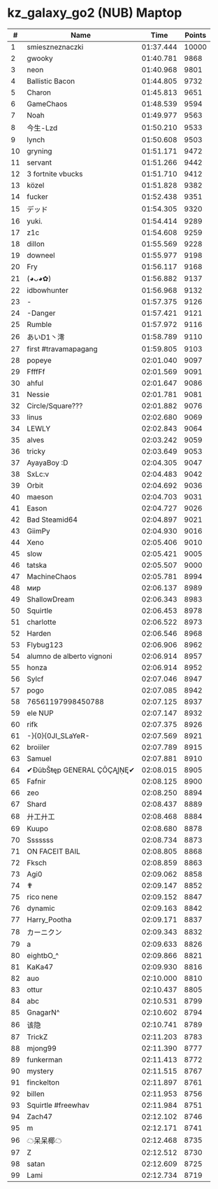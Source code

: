 # kz_galaxy_go2 (NUB) Maptop

|  # | Name | Time | Points |
|-------------- | -------------- | -------------- | -------------- | 
| 1 | smieszneznaczki | 01:37.444 | 10000 | 
| 2 | gwooky | 01:40.781 | 9868 | 
| 3 | neon | 01:40.968 | 9801 | 
| 4 | Ballistic Bacon | 01:44.805 | 9732 | 
| 5 | Charon | 01:45.813 | 9651 | 
| 6 | GameChaos | 01:48.539 | 9594 | 
| 7 | Noah | 01:49.977 | 9563 | 
| 8 | 今生-Lzd | 01:50.210 | 9533 | 
| 9 | lynch | 01:50.608 | 9503 | 
| 10 | gryning | 01:51.171 | 9472 | 
| 11 | servant | 01:51.266 | 9442 | 
| 12 | 3 fortnite vbucks | 01:51.710 | 9412 | 
| 13 | közel | 01:51.828 | 9382 | 
| 14 | fucker | 01:52.438 | 9351 | 
| 15 | デッド | 01:54.305 | 9320 | 
| 16 | yuki. | 01:54.414 | 9289 | 
| 17 | z1c | 01:54.608 | 9259 | 
| 18 | dillon | 01:55.569 | 9228 | 
| 19 | downeel | 01:55.977 | 9198 | 
| 20 | Fry | 01:56.117 | 9168 | 
| 21 | (◕ᴗ◕✿) | 01:56.882 | 9137 | 
| 22 | idbowhunter | 01:56.968 | 9132 | 
| 23 | - | 01:57.375 | 9126 | 
| 24 | -Danger | 01:57.421 | 9121 | 
| 25 | Rumble | 01:57.972 | 9116 | 
| 26 | あいD1丶澪 | 01:58.789 | 9110 | 
| 27 | first #travamapagang | 01:59.805 | 9103 | 
| 28 | popeye | 02:01.040 | 9097 | 
| 29 | FfffFf | 02:01.569 | 9091 | 
| 30 | ahful | 02:01.647 | 9086 | 
| 31 | Nessie | 02:01.781 | 9081 | 
| 32 | Circle/Square??? | 02:01.882 | 9076 | 
| 33 | linus | 02:02.680 | 9069 | 
| 34 | LEWLY | 02:02.843 | 9064 | 
| 35 | alves | 02:03.242 | 9059 | 
| 36 | tricky | 02:03.649 | 9053 | 
| 37 | AyayaBoy :D | 02:04.305 | 9047 | 
| 38 | SxLc:v | 02:04.483 | 9042 | 
| 39 | Orbit | 02:04.692 | 9036 | 
| 40 | maeson | 02:04.703 | 9031 | 
| 41 | Eason | 02:04.727 | 9026 | 
| 42 | Bad Steamid64 | 02:04.897 | 9021 | 
| 43 | GiimPy | 02:04.930 | 9016 | 
| 44 | Xeno | 02:05.406 | 9010 | 
| 45 | slow | 02:05.421 | 9005 | 
| 46 | tatska | 02:05.507 | 9000 | 
| 47 | MachineChaos | 02:05.781 | 8994 | 
| 48 | мир | 02:06.137 | 8989 | 
| 49 | ShallowDream | 02:06.343 | 8983 | 
| 50 | Squirtle | 02:06.453 | 8978 | 
| 51 | charlotte | 02:06.522 | 8973 | 
| 52 | Harden | 02:06.546 | 8968 | 
| 53 | Flybug123 | 02:06.906 | 8962 | 
| 54 | alumno de alberto vignoni | 02:06.914 | 8957 | 
| 55 | honza | 02:06.914 | 8952 | 
| 56 | Sylcf | 02:07.046 | 8947 | 
| 57 | pogo | 02:07.085 | 8942 | 
| 58 | 76561197998450788 | 02:07.125 | 8937 | 
| 59 | ele NUP | 02:07.147 | 8932 | 
| 60 | rifk | 02:07.375 | 8926 | 
| 61 | -}{0}{0JI_SLaYeR- | 02:07.569 | 8921 | 
| 62 | broiiler | 02:07.789 | 8915 | 
| 63 | Samuel | 02:07.881 | 8910 | 
| 64 | ✔ĐûbŠŧęp GENERAL ÇŌÇĄĮŅĘ✔ | 02:08.015 | 8905 | 
| 65 | Fafnir | 02:08.125 | 8900 | 
| 66 | zeo | 02:08.250 | 8894 | 
| 67 | Shard | 02:08.437 | 8889 | 
| 68 | 廾工廾工 | 02:08.468 | 8884 | 
| 69 | Kuupo | 02:08.680 | 8878 | 
| 70 | Sssssss | 02:08.734 | 8873 | 
| 71 | ON FACEIT BAIL | 02:08.805 | 8868 | 
| 72 | Fksch | 02:08.859 | 8863 | 
| 73 | Agi0 | 02:09.062 | 8858 | 
| 74 | ✟ | 02:09.147 | 8852 | 
| 75 | rico nene | 02:09.152 | 8847 | 
| 76 | dynamic | 02:09.163 | 8842 | 
| 77 | Harry_Pootha | 02:09.171 | 8837 | 
| 78 | カーニクン | 02:09.343 | 8832 | 
| 79 | a | 02:09.633 | 8826 | 
| 80 | eightbO_^ | 02:09.866 | 8821 | 
| 81 | KaKa47 | 02:09.930 | 8816 | 
| 82 | auo | 02:10.000 | 8810 | 
| 83 | ottur | 02:10.437 | 8805 | 
| 84 | abc | 02:10.531 | 8799 | 
| 85 | GnagarN^ | 02:10.602 | 8794 | 
| 86 | 该隐 | 02:10.741 | 8789 | 
| 87 | TrickZ | 02:11.203 | 8783 | 
| 88 | mjong99 | 02:11.390 | 8777 | 
| 89 | funkerman | 02:11.413 | 8772 | 
| 90 | mystery | 02:11.515 | 8767 | 
| 91 | finckelton | 02:11.897 | 8761 | 
| 92 | billen | 02:11.953 | 8756 | 
| 93 | Squirtle #freewhav | 02:11.984 | 8751 | 
| 94 | Zach47 | 02:12.102 | 8746 | 
| 95 | m | 02:12.171 | 8741 | 
| 96 | ☁呆呆椰☁ | 02:12.468 | 8735 | 
| 97 | Z | 02:12.512 | 8730 | 
| 98 | satan | 02:12.609 | 8725 | 
| 99 | Lami | 02:12.734 | 8719 | 

